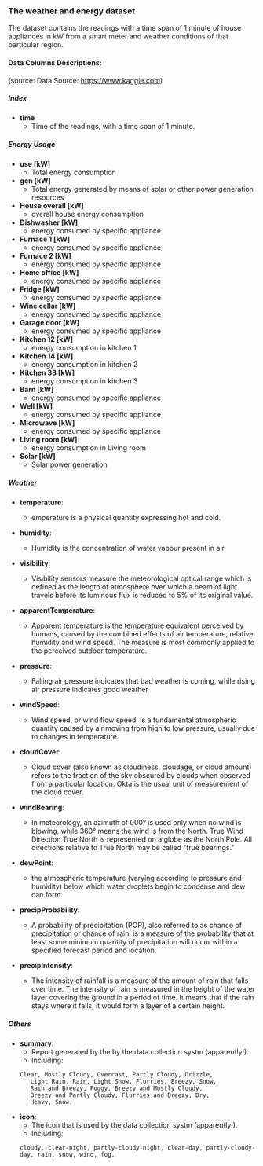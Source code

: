 ### The weather and energy dataset
The dataset contains the readings with a time span of 1 minute of house appliances in kW from a smart meter and weather conditions of that particular region.

#### Data Columns Descriptions:
(source: Data Source: https://www.kaggle.com)
##### Index 
- **time**
    * Time of the readings, with a time span of 1 minute.

##### Energy Usage 
- **use [kW]**
    * Total energy consumption
- **gen [kW]**
    * Total energy generated by means of solar or other power generation resources
- **House overall [kW]**
    * overall house energy consumption
- **Dishwasher [kW]** 
    * energy consumed by specific appliance
- **Furnace 1 [kW]**
    * energy consumed by specific appliance
- **Furnace 2 [kW]**
    * energy consumed by specific appliance
- **Home office [kW]**
    * energy consumed by specific appliance
- **Fridge [kW]**
    * energy consumed by specific appliance
- **Wine cellar [kW]**
    * energy consumed by specific appliance
- **Garage door [kW]**
    * energy consumed by specific appliance
- **Kitchen 12 [kW]**
    * energy consumption in kitchen 1
- **Kitchen 14 [kW]**
    * energy consumption in kitchen 2
- **Kitchen 38 [kW]**
    * energy consumption in kitchen 3
- **Barn [kW]**
    * energy consumed by specific appliance
- **Well [kW]**
    * energy consumed by specific appliance
- **Microwave [kW]**
    * energy consumed by specific appliance
- **Living room [kW]**
    * energy consumption in Living room
- **Solar [kW]**
    * Solar power generation

##### Weather
- **temperature**:
    * emperature is a physical quantity expressing hot and cold.
- **humidity**:
    * Humidity is the concentration of water vapour present in air.
- **visibility**:
    * Visibility sensors measure the meteorological optical range which is defined as the length of atmosphere over which a beam of light travels before its luminous flux is reduced to 5% of its original value.

- **apparentTemperature**:
    * Apparent temperature is the temperature equivalent perceived by humans, caused by the combined effects of air temperature, relative humidity and wind speed. The measure is most commonly applied to the perceived outdoor temperature.
- **pressure**: 
    * Falling air pressure indicates that bad weather is coming, while rising air pressure indicates good weather
- **windSpeed**:
    * Wind speed, or wind flow speed, is a fundamental atmospheric quantity caused by air moving from high to low pressure, usually due to changes in temperature.
- **cloudCover**:
    * Cloud cover (also known as cloudiness, cloudage, or cloud amount) refers to the fraction of the sky obscured by clouds when observed from a particular location. Okta is the usual unit of measurement of the cloud cover.
- **windBearing**:
    * In meteorology, an azimuth of 000° is used only when no wind is blowing, while 360° means the wind is from the North. True Wind Direction True North is represented on a globe as the North Pole. All directions relative to True North may be called "true bearings."
- **dewPoint**:
    * the atmospheric temperature (varying according to pressure and humidity) below which water droplets begin to condense and dew can form.
- **precipProbability**:
    * A probability of precipitation (POP), also referred to as chance of precipitation or chance of rain, is a measure of the probability that at least some minimum quantity of precipitation will occur within a specified forecast period and location.
- **precipIntensity**:
    * The intensity of rainfall is a measure of the amount of rain that falls over time. The intensity of rain is measured in the height of the water layer covering the ground in a period of time. It means that if the rain stays where it falls, it would form a layer of a certain height.
 
##### Others
- **summary**:
    * Report generated by the by the data collection systm (apparently!).
    * Including:
    ```
    Clear, Mostly Cloudy, Overcast, Partly Cloudy, Drizzle,
       Light Rain, Rain, Light Snow, Flurries, Breezy, Snow,
       Rain and Breezy, Foggy, Breezy and Mostly Cloudy,
       Breezy and Partly Cloudy, Flurries and Breezy, Dry,
       Heavy, Snow.
    ```
- **icon**:
    * The icon that is used by the data collection systm (apparently!).
    * Including:
    ```
    cloudy, clear-night, partly-cloudy-night, clear-day, partly-cloudy-day, rain, snow, wind, fog.
    ```
    

